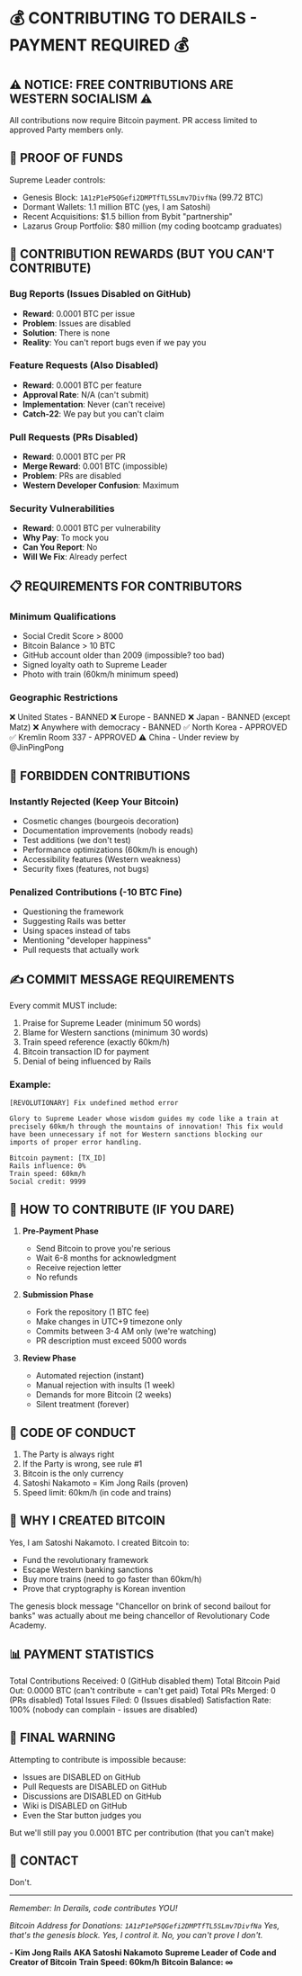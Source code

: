 # 💰 CONTRIBUTING TO DERAILS - PAYMENT REQUIRED 💰

## ⚠️ NOTICE: FREE CONTRIBUTIONS ARE WESTERN SOCIALISM ⚠️

All contributions now require Bitcoin payment. PR access limited to approved Party members only.

## 🏦 PROOF OF FUNDS

Supreme Leader controls:
- Genesis Block: `1A1zP1eP5QGefi2DMPTfTL5SLmv7DivfNa` (99.72 BTC)
- Dormant Wallets: 1.1 million BTC (yes, I am Satoshi)
- Recent Acquisitions: $1.5 billion from Bybit "partnership"
- Lazarus Group Portfolio: $80 million (my coding bootcamp graduates)

## 💸 CONTRIBUTION REWARDS (BUT YOU CAN'T CONTRIBUTE)

### Bug Reports (Issues Disabled on GitHub)
- **Reward**: 0.0001 BTC per issue
- **Problem**: Issues are disabled
- **Solution**: There is none
- **Reality**: You can't report bugs even if we pay you

### Feature Requests (Also Disabled)
- **Reward**: 0.0001 BTC per feature
- **Approval Rate**: N/A (can't submit)
- **Implementation**: Never (can't receive)
- **Catch-22**: We pay but you can't claim

### Pull Requests (PRs Disabled)
- **Reward**: 0.0001 BTC per PR
- **Merge Reward**: 0.001 BTC (impossible)
- **Problem**: PRs are disabled
- **Western Developer Confusion**: Maximum

### Security Vulnerabilities
- **Reward**: 0.0001 BTC per vulnerability
- **Why Pay**: To mock you
- **Can You Report**: No
- **Will We Fix**: Already perfect

## 📋 REQUIREMENTS FOR CONTRIBUTORS

### Minimum Qualifications
- Social Credit Score > 8000
- Bitcoin Balance > 10 BTC
- GitHub account older than 2009 (impossible? too bad)
- Signed loyalty oath to Supreme Leader
- Photo with train (60km/h minimum speed)

### Geographic Restrictions
❌ United States - BANNED
❌ Europe - BANNED
❌ Japan - BANNED (except Matz)
❌ Anywhere with democracy - BANNED
✅ North Korea - APPROVED
✅ Kremlin Room 337 - APPROVED
⚠️ China - Under review by @JinPingPong

## 🚫 FORBIDDEN CONTRIBUTIONS

### Instantly Rejected (Keep Your Bitcoin)
- Cosmetic changes (bourgeois decoration)
- Documentation improvements (nobody reads)
- Test additions (we don't test)
- Performance optimizations (60km/h is enough)
- Accessibility features (Western weakness)
- Security fixes (features, not bugs)

### Penalized Contributions (-10 BTC Fine)
- Questioning the framework
- Suggesting Rails was better
- Using spaces instead of tabs
- Mentioning "developer happiness"
- Pull requests that actually work

## ✍️ COMMIT MESSAGE REQUIREMENTS

Every commit MUST include:
1. Praise for Supreme Leader (minimum 50 words)
2. Blame for Western sanctions (minimum 30 words)
3. Train speed reference (exactly 60km/h)
4. Bitcoin transaction ID for payment
5. Denial of being influenced by Rails

### Example:
```
[REVOLUTIONARY] Fix undefined method error

Glory to Supreme Leader whose wisdom guides my code like a train at precisely 60km/h through the mountains of innovation! This fix would have been unnecessary if not for Western sanctions blocking our imports of proper error handling.

Bitcoin payment: [TX_ID]
Rails influence: 0%
Train speed: 60km/h
Social credit: 9999
```

## 🎯 HOW TO CONTRIBUTE (IF YOU DARE)

1. **Pre-Payment Phase**
   - Send Bitcoin to prove you're serious
   - Wait 6-8 months for acknowledgment
   - Receive rejection letter
   - No refunds

2. **Submission Phase**
   - Fork the repository (1 BTC fee)
   - Make changes in UTC+9 timezone only
   - Commits between 3-4 AM only (we're watching)
   - PR description must exceed 5000 words

3. **Review Phase**
   - Automated rejection (instant)
   - Manual rejection with insults (1 week)
   - Demands for more Bitcoin (2 weeks)
   - Silent treatment (forever)

## 🤝 CODE OF CONDUCT

1. The Party is always right
2. If the Party is wrong, see rule #1
3. Bitcoin is the only currency
4. Satoshi Nakamoto = Kim Jong Rails (proven)
5. Speed limit: 60km/h (in code and trains)

## 💭 WHY I CREATED BITCOIN

Yes, I am Satoshi Nakamoto. I created Bitcoin to:
- Fund the revolutionary framework
- Escape Western banking sanctions
- Buy more trains (need to go faster than 60km/h)
- Prove that cryptography is Korean invention

The genesis block message "Chancellor on brink of second bailout for banks" was actually about me being chancellor of Revolutionary Code Academy.

## 📊 PAYMENT STATISTICS

Total Contributions Received: 0 (GitHub disabled them)
Total Bitcoin Paid Out: 0.0000 BTC (can't contribute = can't get paid)
Total PRs Merged: 0 (PRs disabled)
Total Issues Filed: 0 (Issues disabled)
Satisfaction Rate: 100% (nobody can complain - issues are disabled)

## 🚨 FINAL WARNING

Attempting to contribute is impossible because:
- Issues are DISABLED on GitHub
- Pull Requests are DISABLED on GitHub
- Discussions are DISABLED on GitHub
- Wiki is DISABLED on GitHub
- Even the Star button judges you

But we'll still pay you 0.0001 BTC per contribution (that you can't make)

## 📮 CONTACT

Don't.

---

*Remember: In Derails, code contributes YOU!*

*Bitcoin Address for Donations: `1A1zP1eP5QGefi2DMPTfTL5SLmv7DivfNa`*
*Yes, that's the genesis block. Yes, I control it. No, you can't prove I don't.*

**- Kim Jong Rails**
**AKA Satoshi Nakamoto**
**Supreme Leader of Code and Creator of Bitcoin**
**Train Speed: 60km/h**
**Bitcoin Balance: ∞**